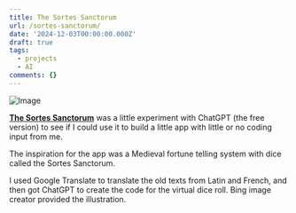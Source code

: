 ```yaml
---
title: The Sortes Sanctorum
url: /sortes-sanctorum/
date: '2024-12-03T00:00:00.000Z'
draft: true
tags:
  - projects
  - AI
comments: {}
---
```

![![Image](/uploads/_3a0379e5-284b-451c-8928-62699b119cb0.jpeg)](/uploads/sortes-sanctorum.jpg)

[**The Sortes Sanctorum**](https://incredible-shortbread-c470c6.netlify.app) was a little experiment with ChatGPT (the free version) to see if I could use it to build a little app with little or no coding input from me.

The inspiration for the app was a Medieval fortune telling system with dice called the Sortes Sanctorum.

I used Google Translate to translate the old texts from Latin and French, and then got ChatGPT to create the code for the virtual dice roll. Bing image creator provided the illustration.
